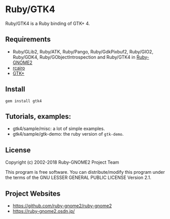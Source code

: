 # Ruby/GTK4

Ruby/GTK4 is a Ruby binding of GTK+ 4.

## Requirements

* Ruby/GLib2, Ruby/ATK, Ruby/Pango, Ruby/GdkPixbuf2, Ruby/GIO2,
  Ruby/GDK4, Ruby/GObjectIntrospection and Ruby/GTK4 in
  [Ruby-GNOME2](https://ruby-gnome2.osdn.jp/)
* [rcairo](https://github.com/rcairo/rcairo)
* [GTK+](http://www.gtk.org/)

## Install

    gem install gtk4

## Tutorials, examples:

* gtk4/sample/misc: a lot of simple examples.
* gtk4/sample/gtk-demo: the ruby version of `gtk-demo`.

## License

Copyright (c) 2002-2018 Ruby-GNOME2 Project Team

This program is free software. You can distribute/modify this program
under the terms of the GNU LESSER GENERAL PUBLIC LICENSE Version 2.1.

## Project Websites

* https://github.com/ruby-gnome2/ruby-gnome2
* https://ruby-gnome2.osdn.jp/
